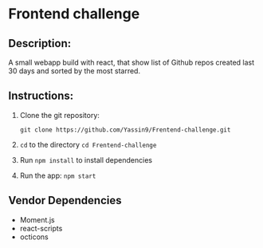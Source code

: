 # Frontend challenge

## Description:

A small webapp build with react, that show list of Github repos created last 30 days and sorted by the most starred.

## Instructions:

1. Clone the git repository:

   `git clone https://github.com/Yassin9/Frentend-challenge.git`

1. `cd` to the directory
   `cd Frentend-challenge`
1. Run `npm install` to install dependencies
1. Run the app: `npm start`

## Vendor Dependencies

- Moment.js
- react-scripts
- octicons
